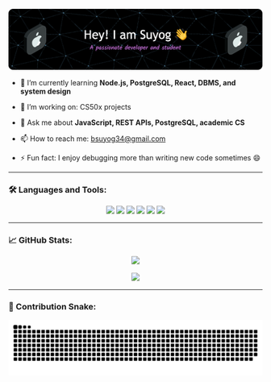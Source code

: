 ![Header](./github-header-image.png)

- 🌱 I’m currently learning **Node.js, PostgreSQL, React, DBMS, and system design**

- 🔭 I’m working on: CS50x projects

- 💬 Ask me about **JavaScript, REST APIs, PostgreSQL, academic CS**

- 📫 How to reach me: bsuyog34@gmail.com

- ⚡ Fun fact: I enjoy debugging more than writing new code sometimes 😄

---

### 🛠️ Languages and Tools:

<p align="center">
  <img src="https://cdn.jsdelivr.net/gh/devicons/devicon/icons/javascript/javascript-original.svg" width="40"/>
  <img src="https://cdn.jsdelivr.net/gh/devicons/devicon/icons/react/react-original.svg" width="40"/>
  <img src="https://cdn.jsdelivr.net/gh/devicons/devicon/icons/nodejs/nodejs-original.svg" width="40"/>
  <img src="https://cdn.jsdelivr.net/gh/devicons/devicon/icons/postgresql/postgresql-original.svg" width="40"/>
  <img src="https://cdn.jsdelivr.net/gh/devicons/devicon/icons/git/git-original.svg" width="40"/>
  <img src="https://cdn.jsdelivr.net/gh/devicons/devicon/icons/vscode/vscode-original.svg" width="40"/>
</p>

---

### 📈 GitHub Stats:

<p align="center">
  <img src="https://github-readme-stats.vercel.app/api?username=suyog-basnet&show_icons=true&theme=radical" />
</p>

<p align="center">
  <img src="https://github-readme-streak-stats.herokuapp.com/?user=suyog-basnet&theme=radical" />
</p>

---

### 🐍 Contribution Snake:

<p align="center">
  <img src="https://github.com/suyog-basnet/suyog-basnet/blob/output/github-snake-dark.svg" alt="GitHub Contribution Snake Dark Mode" />
</p>
